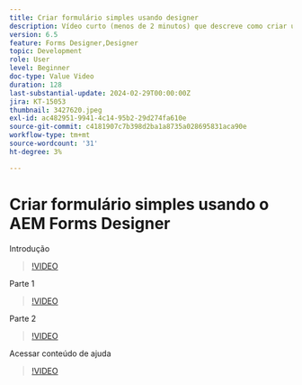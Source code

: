 ```yaml
---
title: Criar formulário simples usando designer
description: Vídeo curto (menos de 2 minutos) que descreve como criar um formulário simples
version: 6.5
feature: Forms Designer,Designer
topic: Development
role: User
level: Beginner
doc-type: Value Video
duration: 128
last-substantial-update: 2024-02-29T00:00:00Z
jira: KT-15053
thumbnail: 3427620.jpeg
exl-id: ac482951-9941-4c14-95b2-29d274fa610e
source-git-commit: c4181907c7b398d2ba1a8735a028695831aca90e
workflow-type: tm+mt
source-wordcount: '31'
ht-degree: 3%

---
```


# Criar formulário simples usando o AEM Forms Designer

Introdução

>[!VIDEO](https://video.tv.adobe.com/v/3427622/?learn=on)

Parte 1

>[!VIDEO](https://video.tv.adobe.com/v/3427620/?learn=on)

Parte 2

>[!VIDEO](https://video.tv.adobe.com/v/3427621/?learn=on)

Acessar conteúdo de ajuda

>[!VIDEO](https://video.tv.adobe.com/v/3427622/?learn=on)

